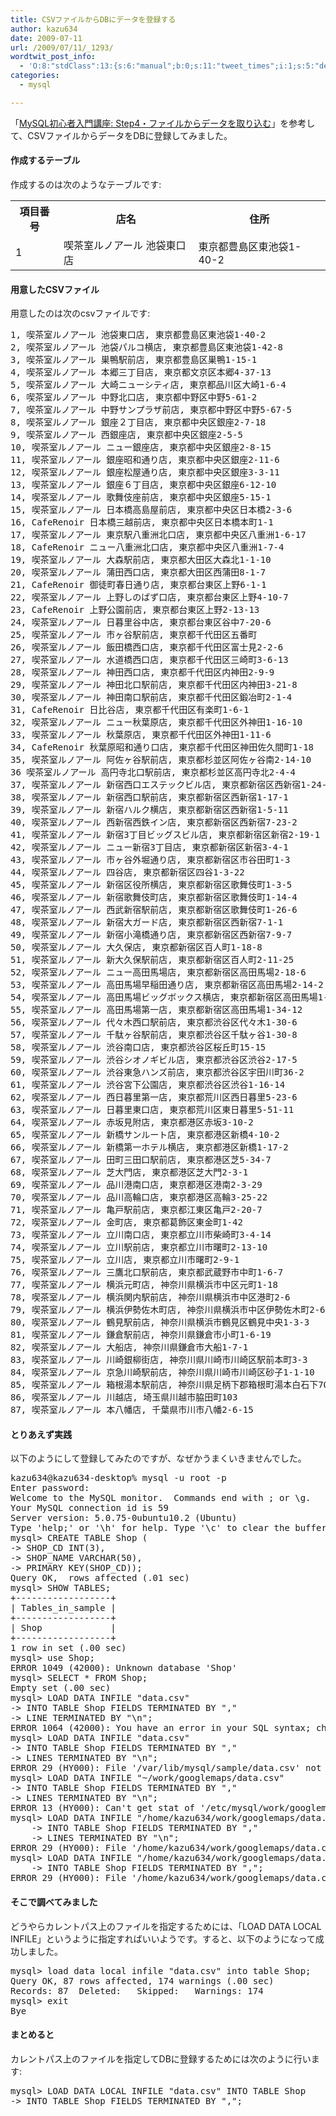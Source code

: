 ```yaml
---
title: CSVファイルからDBにデータを登録する
author: kazu634
date: 2009-07-11
url: /2009/07/11/_1293/
wordtwit_post_info:
  - 'O:8:"stdClass":13:{s:6:"manual";b:0;s:11:"tweet_times";i:1;s:5:"delay";i:0;s:7:"enabled";i:1;s:10:"separation";s:2:"60";s:7:"version";s:3:"3.7";s:14:"tweet_template";b:0;s:6:"status";i:2;s:6:"result";a:0:{}s:13:"tweet_counter";i:2;s:13:"tweet_log_ids";a:1:{i:0;i:4701;}s:9:"hash_tags";a:0:{}s:8:"accounts";a:1:{i:0;s:7:"kazu634";}}'
categories:
  - mysql

---
```

<div class="section">
<p>
    「<a href="http://mysqlweb.net/category/4005373-1.html" onclick="__gaTracker('send', 'event', 'outbound-article', 'http://mysqlweb.net/category/4005373-1.html', 'MySQL初心者入門講座: Step4・ファイルからデータを取り込む');" target="_blank">MySQL初心者入門講座: Step4・ファイルからデータを取り込む</a>」を参考して、CSVファイルからデータをDBに登録してみました。
</p>
  
<h4>
    作成するテーブル
</h4>
  
<p>
    作成するのは次のようなテーブルです:
</p>
  
<table>
<tr>
<th>
        項目番号
</th>
      
<th>
        店名
</th>
      
<th>
        住所
</th>
</tr>
    
<tr>
<td>
        1
</td>
      
<td>
        喫茶室ルノアール 池袋東口店
</td>
      
<td>
        東京都豊島区東池袋1-40-2
</td>
</tr>
</table>
  
<h4>
    用意したCSVファイル
</h4>
  
<p>
    用意したのは次のcsvファイルです:
</p>
  
<pre>
1, 喫茶室ルノアール 池袋東口店, 東京都豊島区東池袋1-40-2
2, 喫茶室ルノアール 池袋パルコ横店, 東京都豊島区東池袋1-42-8
3, 喫茶室ルノアール 巣鴨駅前店, 東京都豊島区巣鴨1-15-1
4, 喫茶室ルノアール 本郷三丁目店, 東京都文京区本郷4-37-13
5, 喫茶室ルノアール 大崎ニューシティ店, 東京都品川区大崎1-6-4
6, 喫茶室ルノアール 中野北口店, 東京都中野区中野5-61-2
7, 喫茶室ルノアール 中野サンプラザ前店, 東京都中野区中野5-67-5
8, 喫茶室ルノアール 銀座２丁目店, 東京都中央区銀座2-7-18
9, 喫茶室ルノアール 西銀座店, 東京都中央区銀座2-5-5
10, 喫茶室ルノアール ニュー銀座店, 東京都中央区銀座2-8-15
11, 喫茶室ルノアール 銀座昭和通り店, 東京都中央区銀座2-11-6
12, 喫茶室ルノアール 銀座松屋通り店, 東京都中央区銀座3-3-11
13, 喫茶室ルノアール 銀座６丁目店, 東京都中央区銀座6-12-10
14, 喫茶室ルノアール 歌舞伎座前店, 東京都中央区銀座5-15-1
15, 喫茶室ルノアール 日本橋高島屋前店, 東京都中央区日本橋2-3-6
16, CafeRenoir 日本橋三越前店, 東京都中央区日本橋本町1-1
17, 喫茶室ルノアール 東京駅八重洲北口店, 東京都中央区八重洲1-6-17
18, CafeRenoir ニュー八重洲北口店, 東京都中央区八重洲1-7-4
19, 喫茶室ルノアール 大森駅前店, 東京都大田区大森北1-1-10
20, 喫茶室ルノアール 蒲田西口店, 東京都大田区西蒲田8-1-7
21, CafeRenoir 御徒町春日通り店, 東京都台東区上野6-1-1
22, 喫茶室ルノアール 上野しのばず口店, 東京都台東区上野4-10-7
23, CafeRenoir 上野公園前店, 東京都台東区上野2-13-13
24, 喫茶室ルノアール 日暮里谷中店, 東京都台東区谷中7-20-6
25, 喫茶室ルノアール 市ヶ谷駅前店, 東京都千代田区五番町
26, 喫茶室ルノアール 飯田橋西口店, 東京都千代田区富士見2-2-6
27, 喫茶室ルノアール 水道橋西口店, 東京都千代田区三崎町3-6-13
28, 喫茶室ルノアール 神田西口店, 東京都千代田区内神田2-9-9
29, 喫茶室ルノアール 神田北口駅前店, 東京都千代田区内神田3-21-8
30, 喫茶室ルノアール 神田南口駅前店, 東京都千代田区鍛冶町2-1-4
31, CafeRenoir 日比谷店, 東京都千代田区有楽町1-6-1
32, 喫茶室ルノアール ニュー秋葉原店, 東京都千代田区外神田1-16-10
33, 喫茶室ルノアール 秋葉原店, 東京都千代田区外神田1-11-6
34, CafeRenoir 秋葉原昭和通り口店, 東京都千代田区神田佐久間町1-18
35, 喫茶室ルノアール 阿佐ヶ谷駅前店, 東京都杉並区阿佐ヶ谷南2-14-10
36 喫茶室ルノアール 高円寺北口駅前店, 東京都杉並区高円寺北2-4-4
37, 喫茶室ルノアール 新宿西口エステックビル店, 東京都新宿区西新宿1-24-1
38, 喫茶室ルノアール 新宿西口駅前店, 東京都新宿区西新宿1-17-1
39, 喫茶室ルノアール 新宿ハルク横店, 東京都新宿区西新宿1-5-11
40, 喫茶室ルノアール 西新宿西鉄イン店, 東京都新宿区西新宿7-23-2
41, 喫茶室ルノアール 新宿3丁目ビッグスビル店, 東京都新宿区新宿2-19-1
42, 喫茶室ルノアール ニュー新宿3丁目店, 東京都新宿区新宿3-4-1
43, 喫茶室ルノアール 市ヶ谷外堀通り店, 東京都新宿区市谷田町1-3
44, 喫茶室ルノアール 四谷店, 東京都新宿区四谷1-3-22
45, 喫茶室ルノアール 新宿区役所横店, 東京都新宿区歌舞伎町1-3-5
46, 喫茶室ルノアール 新宿歌舞伎町店, 東京都新宿区歌舞伎町1-14-4
47, 喫茶室ルノアール 西武新宿駅前店, 東京都新宿区歌舞伎町1-26-6
48, 喫茶室ルノアール 新宿大ガード店, 東京都新宿区西新宿7-1-1
49, 喫茶室ルノアール 新宿小滝橋通り店, 東京都新宿区西新宿7-9-7
50, 喫茶室ルノアール 大久保店, 東京都新宿区百人町1-18-8
51, 喫茶室ルノアール 新大久保駅前店, 東京都新宿区百人町2-11-25
52, 喫茶室ルノアール ニュー高田馬場店, 東京都新宿区高田馬場2-18-6
53, 喫茶室ルノアール 高田馬場早稲田通り店, 東京都新宿区高田馬場2-14-2
54, 喫茶室ルノアール 高田馬場ビッグボックス横店, 東京都新宿区高田馬場1-34-8
55, 喫茶室ルノアール 高田馬場第一店, 東京都新宿区高田馬場1-34-12
56, 喫茶室ルノアール 代々木西口駅前店, 東京都渋谷区代々木1-30-6
57, 喫茶室ルノアール 千駄ヶ谷駅前店, 東京都渋谷区千駄ヶ谷1-30-8
58, 喫茶室ルノアール 渋谷南口店, 東京都渋谷区桜丘町15-15
59, 喫茶室ルノアール 渋谷シオノギビル店, 東京都渋谷区渋谷2-17-5
60, 喫茶室ルノアール 渋谷東急ハンズ前店, 東京都渋谷区宇田川町36-2
61, 喫茶室ルノアール 渋谷宮下公園店, 東京都渋谷区渋谷1-16-14
62, 喫茶室ルノアール 西日暮里第一店, 東京都荒川区西日暮里5-23-6
63, 喫茶室ルノアール 日暮里東口店, 東京都荒川区東日暮里5-51-11
64, 喫茶室ルノアール 赤坂見附店, 東京都港区赤坂3-10-2
65, 喫茶室ルノアール 新橋サンルート店, 東京都港区新橋4-10-2
66, 喫茶室ルノアール 新橋第一ホテル横店, 東京都港区新橋1-17-2
67, 喫茶室ルノアール 田町三田口駅前店, 東京都港区芝5-34-7
68, 喫茶室ルノアール 芝大門店, 東京都港区芝大門2-3-1
69, 喫茶室ルノアール 品川港南口店, 東京都港区港南2-3-29
70, 喫茶室ルノアール 品川高輪口店, 東京都港区高輪3-25-22
71, 喫茶室ルノアール 亀戸駅前店, 東京都江東区亀戸2-20-7
72, 喫茶室ルノアール 金町店, 東京都葛飾区東金町1-42
73, 喫茶室ルノアール 立川南口店, 東京都立川市柴崎町3-4-14
74, 喫茶室ルノアール 立川駅前店, 東京都立川市曙町2-13-10
75, 喫茶室ルノアール 立川店, 東京都立川市曙町2-9-1
76, 喫茶室ルノアール 三鷹北口駅前店, 東京都武蔵野市中町1-6-7
77, 喫茶室ルノアール 横浜元町店, 神奈川県横浜市中区元町1-18
78, 喫茶室ルノアール 横浜関内駅前店, 神奈川県横浜市中区港町2-6
79, 喫茶室ルノアール 横浜伊勢佐木町店, 神奈川県横浜市中区伊勢佐木町2-66
80, 喫茶室ルノアール 鶴見駅前店, 神奈川県横浜市鶴見区鶴見中央1-3-3
81, 喫茶室ルノアール 鎌倉駅前店, 神奈川県鎌倉市小町1-6-19
82, 喫茶室ルノアール 大船店, 神奈川県鎌倉市大船1-7-1
83, 喫茶室ルノアール 川崎銀柳街店, 神奈川県川崎市川崎区駅前本町3-3
84, 喫茶室ルノアール 京急川崎駅前店, 神奈川県川崎市川崎区砂子1-1-10
85, 喫茶室ルノアール 箱根湯本駅前店, 神奈川県足柄下郡箱根町湯本白石下706-35
86, 喫茶室ルノアール 川越店, 埼玉県川越市脇田町103
87, 喫茶室ルノアール 本八幡店, 千葉県市川市八幡2-6-15
</pre>
  
<h4>
    とりあえず実践
</h4>
  
<p>
    以下のようにして登録してみたのですが、なぜかうまくいきませんでした。
</p>
  
<pre class="syntax-highlight">
kazu634@kazu634-desktop% mysql -u root -p                                  ~/work/googlemaps [<span class="synConstant">3036</span>]
Enter password:
Welcome <span class="synSpecial">to</span> the MySQL monitor.  Commands <span class="synSpecial">end</span> <span class="synSpecial">with</span> ; <span class="synStatement">or</span> \g.
Your MySQL connection id <span class="synSpecial">is</span> <span class="synConstant">59</span>
Server version: <span class="synConstant">5.0</span>.<span class="synConstant">75</span>-0ubuntu10.<span class="synConstant">2</span> (Ubuntu)
<span class="synSpecial">Type</span> <span class="synConstant">'help;'</span> <span class="synStatement">or</span> <span class="synConstant">'\h'</span> <span class="synSpecial">for</span> help. <span class="synSpecial">Type</span> <span class="synConstant">'\c'</span> <span class="synSpecial">to</span> clear the buffer.
mysql&#62; <span class="synStatement">CREATE</span> <span class="synSpecial">TABLE</span> Shop (
-&#62; SHOP_CD INT(<span class="synConstant">3</span>),
-&#62; SHOP_NAME <span class="synType">VARCHAR</span>(<span class="synConstant">50</span>),
-&#62; PRIMARY KEY(SHOP_CD));
Query OK, <span class="synConstant"></span> <span class="synSpecial">rows</span> affected (<span class="synConstant"></span>.<span class="synConstant">01</span> sec)
mysql&#62; SHOW TABLES;
+<span class="synComment">------------------+</span>
| Tables_in_sample |
+<span class="synComment">------------------+</span>
| Shop             |
+<span class="synComment">------------------+</span>
<span class="synConstant">1</span> <span class="synSpecial">row</span> <span class="synStatement">in</span> <span class="synStatement">set</span> (<span class="synConstant"></span>.<span class="synConstant">00</span> sec)
mysql&#62; use Shop;
ERROR <span class="synConstant">1049</span> (<span class="synConstant">42000</span>): Unknown database <span class="synConstant">'Shop'</span>
mysql&#62; <span class="synStatement">SELECT</span> * <span class="synSpecial">FROM</span> Shop;
Empty <span class="synStatement">set</span> (<span class="synConstant"></span>.<span class="synConstant">00</span> sec)
mysql&#62; LOAD DATA INFILE <span class="synConstant">&#34;data.csv&#34;</span>
-&#62; <span class="synSpecial">INTO</span> <span class="synSpecial">TABLE</span> Shop FIELDS TERMINATED <span class="synSpecial">BY</span> <span class="synConstant">&#34;,&#34;</span>
-&#62; LINE TERMINATED <span class="synSpecial">BY</span> <span class="synConstant">&#34;\n&#34;</span>;
ERROR <span class="synConstant">1064</span> (<span class="synConstant">42000</span>): You have an error <span class="synStatement">in</span> your SQL syntax; <span class="synSpecial">check</span> the manual that corresponds <span class="synSpecial">to</span> your MySQL server version <span class="synSpecial">for</span> the right syntax <span class="synSpecial">to</span> use near <span class="synConstant">'LINE TERMINATED BY &#34;\n&#34;'</span> at line <span class="synConstant">3</span>
mysql&#62; LOAD DATA INFILE <span class="synConstant">&#34;data.csv&#34;</span>
-&#62; <span class="synSpecial">INTO</span> <span class="synSpecial">TABLE</span> Shop FIELDS TERMINATED <span class="synSpecial">BY</span> <span class="synConstant">&#34;,&#34;</span>
-&#62; LINES TERMINATED <span class="synSpecial">BY</span> <span class="synConstant">&#34;\n&#34;</span>;
ERROR <span class="synConstant">29</span> (HY000): <span class="synSpecial">File</span> <span class="synConstant">'/var/lib/mysql/sample/data.csv'</span> <span class="synStatement">not</span> found (Errcode: <span class="synConstant">2</span>)
mysql&#62; LOAD DATA INFILE <span class="synConstant">&#34;~/work/googlemaps/data.csv&#34;</span>
-&#62; <span class="synSpecial">INTO</span> <span class="synSpecial">TABLE</span> Shop FIELDS TERMINATED <span class="synSpecial">BY</span> <span class="synConstant">&#34;,&#34;</span>
-&#62; LINES TERMINATED <span class="synSpecial">BY</span> <span class="synConstant">&#34;\n&#34;</span>;
ERROR <span class="synConstant">13</span> (HY000): Can<span class="synConstant">'t get stat of '</span>/etc/mysql/work/googlemaps/data.csv<span class="synConstant">' (Errcode: 2)</span>
<span class="synConstant">mysql&#62; LOAD DATA INFILE &#34;/home/kazu634/work/googlemaps/data.csv&#34;</span>
<span class="synConstant">    -&#62; INTO TABLE Shop FIELDS TERMINATED BY &#34;,&#34;</span>
<span class="synConstant">    -&#62; LINES TERMINATED BY &#34;\n&#34;;</span>
<span class="synConstant">ERROR 29 (HY000): File '</span>/home/kazu634/work/googlemaps/data.csv<span class="synConstant">' not found (Errcode: 13)</span>
<span class="synConstant">mysql&#62; LOAD DATA INFILE &#34;/home/kazu634/work/googlemaps/data.csv&#34;</span>
<span class="synConstant">    -&#62; INTO TABLE Shop FIELDS TERMINATED BY &#34;,&#34;;</span>
<span class="synConstant">ERROR 29 (HY000): File '</span>/home/kazu634/work/googlemaps/data.csv<span class="synConstant">' not found (Errcode: 13)</span>
</pre>
  
<h4>
    そこで調べてみました
</h4>
  
<p>
    どうやらカレントパス上のファイルを指定するためには、「LOAD DATA LOCAL INFILE」というように指定すればいいようです。すると、以下のようになって成功しました。
</p>
  
<pre class="syntax-highlight">
mysql&#62; load data local infile <span class="synConstant">&#34;data.csv&#34;</span> <span class="synSpecial">into</span> <span class="synSpecial">table</span> Shop;
Query OK, <span class="synConstant">87</span> <span class="synSpecial">rows</span> affected, <span class="synConstant">174</span> warnings (<span class="synConstant"></span>.<span class="synConstant">00</span> sec)
Records: <span class="synConstant">87</span>  Deleted: <span class="synConstant"></span>  Skipped: <span class="synConstant"></span>  Warnings: <span class="synConstant">174</span>
mysql&#62; exit
Bye
</pre>
  
<h4>
    まとめると
</h4>
  
<p>
    カレントパス上のファイルを指定してDBに登録するためには次のように行います:
</p>
  
<pre class="syntax-highlight">
mysql&#62; LOAD DATA LOCAL INFILE <span class="synConstant">&#34;data.csv&#34;</span> <span class="synSpecial">INTO</span> <span class="synSpecial">TABLE</span> Shop
-&#62; <span class="synSpecial">INTO</span> <span class="synSpecial">TABLE</span> Shop FIELDS TERMINATED <span class="synSpecial">BY</span> <span class="synConstant">&#34;,&#34;</span>;
</pre>
</div>